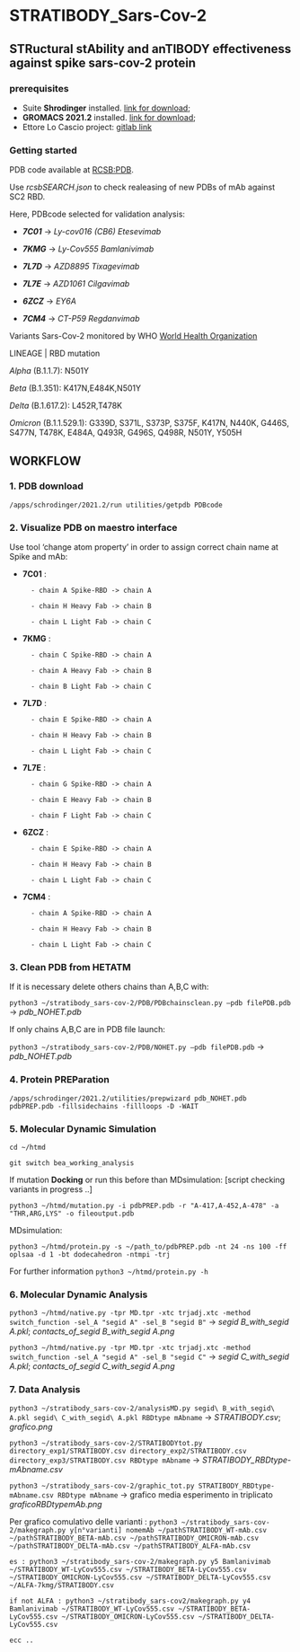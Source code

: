 # STRATIBODY_Sars-Cov-2
## STRuctural stAbility and anTIBODY effectiveness against spike sars-cov-2 protein
### prerequisites
- Suite **Shrodinger** installed. [link for download](https://www.schrodinger.com/downloads/releases);
- **GROMACS 2021.2** installed. [link for download](https://manual.gromacs.org/documentation/2021.2/download.html);
- Ettore Lo Cascio project: [gitlab link](https://gitlab.com/Ekein/htmd)

### Getting started
PDB code available at [RCSB:PDB](rcsb.org).

Use *rcsbSEARCH.json* to check realeasing of new PDBs of mAb against SC2 RBD. 

Here, PDBcode selected for validation analysis:
- **_7C01_** -> *Ly-cov016 (CB6)* _Etesevimab_

- **_7KMG_** -> *Ly-Cov555* _Bamlanivimab_

- **_7L7D_** -> *AZD8895* _Tixagevimab_

- **_7L7E_** -> *AZD1061* _Cilgavimab_

- **_6ZCZ_** -> *EY6A*

- **_7CM4_** -> *CT-P59* _Regdanvimab_

Variants Sars-Cov-2 monitored by WHO [World Health Organization](https://www.who.int/en/activities/tracking-SARS-CoV-2-variants/)

LINEAGE | RBD mutation

_Alpha_ (B.1.1.7): N501Y

_Beta_ (B.1.351): K417N,E484K,N501Y

_Delta_ (B.1.617.2): L452R,T478K

_Omicron_ (B.1.1.529.1): G339D, S371L, S373P, S375F, K417N, N440K, G446S, S477N, T478K, E484A, Q493R, G496S, Q498R, N501Y, Y505H

## WORKFLOW
### 1. PDB download 
`/apps/schrodinger/2021.2/run utilities/getpdb PDBcode`
### 2. Visualize PDB on maestro interface
Use tool ‘change atom property’ in order to assign correct chain name at Spike and mAb:
- **7C01** :

	 	- chain A Spike-RBD -> chain A
		
		- chain H Heavy Fab -> chain B

		- chain L Light Fab -> chain C

- **7KMG** :

	 	- chain C Spike-RBD -> chain A

		- chain A Heavy Fab -> chain B

		- chain B Light Fab -> chain C

- **7L7D** :

	 	- chain E Spike-RBD -> chain A

		- chain H Heavy Fab -> chain B

		- chain L Light Fab -> chain C

- **7L7E** :

	 	- chain G Spike-RBD -> chain A

		- chain E Heavy Fab -> chain B

		- chain F Light Fab -> chain C

- **6ZCZ** :

	 	- chain E Spike-RBD -> chain A

		- chain H Heavy Fab -> chain B

		- chain L Light Fab -> chain C

- **7CM4** :

	 	- chain A Spike-RBD -> chain A

		- chain H Heavy Fab -> chain B

		- chain L Light Fab -> chain C
### 3. Clean PDB from HETATM
If it is necessary delete others chains than A,B,C with:

`python3 ~/stratibody_sars-cov-2/PDB/PDBchainsclean.py –pdb filePDB.pdb` -> *pdb_NOHET.pdb*

If only chains A,B,C are in PDB file launch: 

`python3 ~/stratibody_sars-cov-2/PDB/NOHET.py –pdb filePDB.pdb` -> *pdb_NOHET.pdb*
### 4. Protein PREParation
`/apps/schrodinger/2021.2/utilities/prepwizard pdb_NOHET.pdb pdbPREP.pdb -fillsidechains -fillloops -D -WAIT`
### 5. Molecular Dynamic Simulation
`cd ~/htmd`

`git switch bea_working_analysis`

If mutation **Docking** or run this before than MDsimulation: [script checking variants in progress ..] 

`python3 ~/htmd/mutation.py -i pdbPREP.pdb -r "A-417,A-452,A-478" -a "THR,ARG,LYS" -o fileoutput.pdb`

MDsimulation:

`python3 ~/htmd/protein.py -s ~/path_to/pdbPREP.pdb -nt 24 -ns 100 -ff oplsaa -d 1 -bt dodecahedron -ntmpi -trj`

For further information `python3 ~/htmd/protein.py -h`

### 6. Molecular Dynamic Analysis
`python3 ~/htmd/native.py -tpr MD.tpr -xtc trjadj.xtc -method switch_function -sel_A "segid A" -sel_B "segid B"` -> *segid B_with_segid A.pkl*; *contacts_of_segid B_with_segid A.png*

`python3 ~/htmd/native.py -tpr MD.tpr -xtc trjadj.xtc -method switch_function -sel_A "segid A" -sel_B "segid C"` -> *segid C_with_segid A.pkl*; *contacts_of_segid C_with_segid A.png*
### 7. Data Analysis
`python3 ~/stratibody_sars-cov-2/analysisMD.py segid\ B_with_segid\ A.pkl segid\ C_with_segid\ A.pkl RBDtype mAbname` -> *STRATIBODY.csv*; *grafico.png*

`python3 ~/stratibody_sars-cov-2/STRATIBODYtot.py directory_exp1/STRATIBODY.csv directory_exp2/STRATIBODY.csv directory_exp3/STRATIBODY.csv RBDtype mAbname` -> *STRATIBODY_RBDtype-mAbname.csv*

`python3 ~/stratibody_sars-cov-2/graphic_tot.py STRATIBODY_RBDtype-mAbname.csv RBDtype mAbname` -> grafico media esperimento in triplicato *graficoRBDtypemAb.png*

Per grafico comulativo delle varianti : `python3 ~/stratibody_sars-cov-2/makegraph.py y[n°varianti] nomemAb ~/pathSTRATIBODY_WT-mAb.csv ~/pathSTRATIBODY_BETA-mAb.csv ~/pathSTRATIBODY_OMICRON-mAb.csv ~/pathSTRATIBODY_DELTA-mAb.csv ~/pathSTRATIBODY_ALFA-mAb.csv`
	
	es : python3 ~/stratibody_sars-cov-2/makegraph.py y5 Bamlanivimab ~/STRATIBODY_WT-LyCov555.csv ~/STRATIBODY_BETA-LyCov555.csv ~/STRATIBODY_OMICRON-LyCov555.csv ~/STRATIBODY_DELTA-LyCov555.csv ~/ALFA-7kmg/STRATIBODY.csv

	if not ALFA : python3 ~/stratibody_sars-cov2/makegraph.py y4 Bamlanivimab ~/STRATIBODY_WT-LyCov555.csv ~/STRATIBODY_BETA-LyCov555.csv ~/STRATIBODY_OMICRON-LyCov555.csv ~/STRATIBODY_DELTA-LyCov555.csv

	ecc ..
